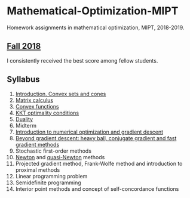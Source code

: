 # Mathematical-Optimization-MIPT
Homework assignments in mathematical optimization, MIPT, 2018-2019.  
## [Fall 2018](https://github.com/amkatrutsa/seminars-fivt)
I consistently received the best score among fellow students.
## Syllabus

1. [Introduction. Convex sets and cones](01-IntroConvex/Seminar1.pdf)
2. [Matrix calculus](02-MatrixCalculus/Seminar2.pdf)
3. [Convex functions](03-ConvexFunctions/Seminar3.pdf)
4. [KKT optimality conditions](04-KKT/Seminar4.pdf)
5. [Duality](05-Duality/Seminar5.pdf)
6. Midterm
7. [Introduction to numerical optimization and gradient descent](https://nbviewer.jupyter.org/github/amkatrutsa/seminars-fivt/blob/master/06-GD/Seminar6.ipynb)
8. [Beyond gradient descent: heavy ball, conjugate gradient and fast gradient methods](https://nbviewer.jupyter.org/github/amkatrutsa/seminars-fivt/blob/master/07-AccGD/Seminar7.ipynb)
9. Stochastic first-order methods
10. [Newton](https://nbviewer.jupyter.org/github/amkatrutsa/seminars-fivt/blob/master/09-Newton/Seminar9a.ipynb) and [quasi-Newton](https://nbviewer.jupyter.org/github/amkatrutsa/seminars-fivt/blob/master/09-Newton/Seminar9b.ipynb) methods
11. Projected gradient method, Frank-Wolfe method and introduction to proximal methods
12. Linear programming problem
13. Semidefinite programming
14. Interior point methods and concept of self-concordance functions 
